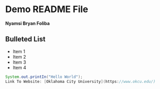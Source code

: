 # Demo README File

**Nyamsi Bryan Foliba**

## Bulleted List
- Item 1
- Item 2
- Item 3
- Item 4

```java
System.out.printIn("Hello World");
Link To Website: [Oklahoma City University](https://www.okcu.edu/)



